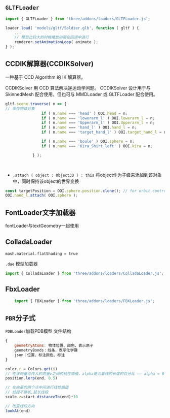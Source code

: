 ## `GLTFLoader` 

```js
import { GLTFLoader } from 'three/addons/loaders/GLTFLoader.js';

loader.load( 'models/gltf/Soldier.glb', function ( gltf ) {
    ...
    // 模型比较大的时候播放动画在回调中进行
    renderer.setAnimationLoop( animate );
} );
```

## CCDIK解算器(CCDIKSolver)
一种基于 CCD Algorithm 的 IK 解算器。

CCDIKSolver 用 CCD 算法解决逆运动学问题。 CCDIKSolver 设计用于与 SkinnedMesh 配合使用，但也可与 MMDLoader 或 GLTFLoader 配合使用。

```js
gltf.scene.traverse( n => {
// 保存物体对象
				if ( n.name === 'head' ) OOI.head = n;
				if ( n.name === 'lowerarm_l' ) OOI.lowerarm_l = n;
				if ( n.name === 'Upperarm_l' ) OOI.Upperarm_l = n;
				if ( n.name === 'hand_l' ) OOI.hand_l = n;
				if ( n.name === 'target_hand_l' ) OOI.target_hand_l = n;

				if ( n.name === 'boule' ) OOI.sphere = n;
				if ( n.name === 'Kira_Shirt_left' ) OOI.kira = n;

			} );

            
```
- `.attach ( object : Object3D ) : this`
将object作为子级来添加到该对象中，同时保持该object的世界变换
```js
const targetPosition = OOI.sphere.position.clone(); // for orbit controls
OOI.hand_l.attach( OOI.sphere );
```

## FontLoader文字加载器
fontLoader与textGeometry一起使用

## ColladaLoader

`mash.material.flatShading = true`

`.dae` 模型加载器
```js
import { ColladaLoader } from 'three/addons/loaders/ColladaLoader.js';
```

## FbxLoader 

```js
	import { FBXLoader } from 'three/addons/loaders/FBXLoader.js';
```

## `PBR`分子式

`PDBLoader`加载PDB模型
文件结构
```js
{
	geometryAtoms: 物体位置、颜色，表示原子
	geometryBonds：线条，表示化学键
	json：位置、标注颜色、标注
}
```

```js
color.r = Colors.get(i)
// 在该向量与传入的向量v之间的线性插值，alpha是沿着线的长度的百分比 —— alpha = 0 时表示的是当前向量，alpha = 1 时表示的是所传入的向量v。
position.lerp(end, 0.5)

// 在向量的两个点中间进行线性插值
// 线段不够长,延长线段
scale.z=start.distanceTo(end)*10

// 改变线段方向
lookAt(end)

```